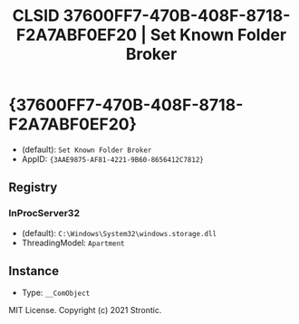 ﻿---
title: "CLSID 37600FF7-470B-408F-8718-F2A7ABF0EF20 | Set Known Folder Broker"
excerpt: What is COM-Object CLSID 37600FF7-470B-408F-8718-F2A7ABF0EF20?
---

# {37600FF7-470B-408F-8718-F2A7ABF0EF20}

* (default): `Set Known Folder Broker`
* AppID: `{3AAE9875-AF81-4221-9B60-8656412C7812}`

## Registry


### InProcServer32

* (default): `C:\Windows\System32\windows.storage.dll`
* ThreadingModel: `Apartment`

## Instance

* Type: `__ComObject`

MIT License. Copyright (c) 2021 Strontic.


